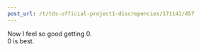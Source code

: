 ```yaml
---
post_url: /t/tds-official-project1-discrepencies/171141/457
---
```

Now I feel so good getting 0.  
0 is best.